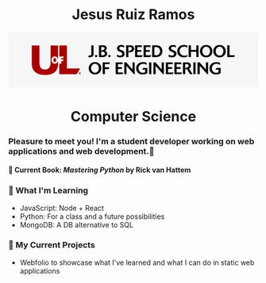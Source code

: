 <h1 align="center">Jesus Ruiz Ramos</h1>

<div style="">
    <p align="center">
        <img src="Images/154-1540703_uofl-jb-speed-school-of-engineering-uofl-school.jpg"/>
    </p>
    <h1 align="center" style>Computer Science</h1>
</div>

### Pleasure to meet you! I'm a student developer working on web applications and web development.👋

<h4>📖 Current Book: <i>Mastering Python</i> by Rick van Hattem</h4>

<!--
**lordruzzki/lordruzzki** is a ✨ _special_ ✨ repository because its `README.md` (this file) appears on your GitHub profile.
-->

### 🌱 What I'm Learning
- JavaScript: Node + React
- Python: For a class and a future possibilities
- MongoDB: A DB alternative to SQL

### 📏 My Current Projects
- Webfolio to showcase what I've learned and what I can do in static web applications
<!-- - Web-based learning platform centralizing resources for student developers to learn about coding -->
